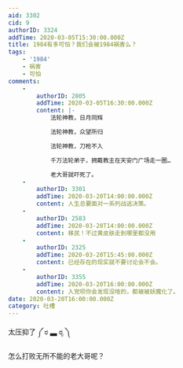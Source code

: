 ```yaml
---
aid: 3302
cid: 9
authorID: 3324
addTime: 2020-03-05T15:30:00.000Z
title: 1984有多可怕？我们会被1984祸害么？
tags:
    - '1984'
    - 祸害
    - 可怕
comments:
    -
        authorID: 2805
        addTime: 2020-03-05T16:30:00.000Z
        content: |-
            法轮神教，日月同辉

            法轮神教，众望所归

            法轮神教，刀枪不入

            千万法轮弟子，拥戴教主在天安门广场走一圈…

            老大哥就吓死了。
    -
        authorID: 3301
        addTime: 2020-03-20T14:00:00.000Z
        content: 人生总要面对一系列战逃决策。
    -
        authorID: 2583
        addTime: 2020-03-20T14:00:00.000Z
        content: 移民！不过黄皮肤走到哪里都没用
    -
        authorID: 2325
        addTime: 2020-03-20T15:45:00.000Z
        content: 已经存在的现实就不要讨论会不会。
    -
        authorID: 3355
        addTime: 2020-03-20T16:00:00.000Z
        content: 入党呗你会发现没啥的，都被被妖魔化了。
date: 2020-03-20T16:00:00.000Z
category: 吐槽
---
```


太压抑了 ༼ ಠ ▃ ಠೃ ༽

怎么打败无所不能的老大哥呢？
